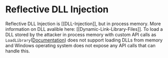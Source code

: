 # Reflective DLL Injection

Reflective DLL Injection is [[DLL-Injection]], but in process memory. More information on DLL avalible here: [[Dynamic-Link-Library-Files]]. To load a DLL stored by the attacker in process memory with custom API calls as `LoadLibrary`([Documentation](https://docs.microsoft.com/en-us/windows/win32/api/libloaderapi/nf-libloaderapi-loadlibrarya)) does not support loading DLLs from memory and Windows operating system does not expose any API calls that can handle this.